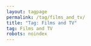```yaml
---
layout: tagpage
permalink: /tag/films_and_tv/
title: "Tag: Films and TV"
tag: Films and TV
robots: noindex
---
```

